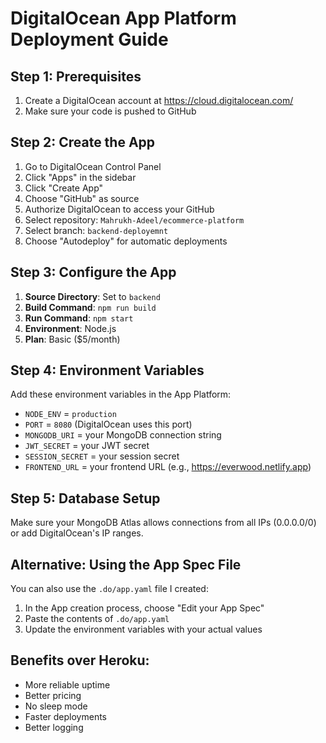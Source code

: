 # DigitalOcean App Platform Deployment Guide

## Step 1: Prerequisites
1. Create a DigitalOcean account at https://cloud.digitalocean.com/
2. Make sure your code is pushed to GitHub

## Step 2: Create the App
1. Go to DigitalOcean Control Panel
2. Click "Apps" in the sidebar
3. Click "Create App"
4. Choose "GitHub" as source
5. Authorize DigitalOcean to access your GitHub
6. Select repository: `Mahrukh-Adeel/ecommerce-platform`
7. Select branch: `backend-deployemnt`
8. Choose "Autodeploy" for automatic deployments

## Step 3: Configure the App
1. **Source Directory**: Set to `backend`
2. **Build Command**: `npm run build`
3. **Run Command**: `npm start`
4. **Environment**: Node.js
5. **Plan**: Basic ($5/month)

## Step 4: Environment Variables
Add these environment variables in the App Platform:
- `NODE_ENV` = `production`
- `PORT` = `8080` (DigitalOcean uses this port)
- `MONGODB_URI` = your MongoDB connection string
- `JWT_SECRET` = your JWT secret
- `SESSION_SECRET` = your session secret
- `FRONTEND_URL` = your frontend URL (e.g., https://everwood.netlify.app)

## Step 5: Database Setup
Make sure your MongoDB Atlas allows connections from all IPs (0.0.0.0/0) or add DigitalOcean's IP ranges.

## Alternative: Using the App Spec File
You can also use the `.do/app.yaml` file I created:
1. In the App creation process, choose "Edit your App Spec"
2. Paste the contents of `.do/app.yaml`
3. Update the environment variables with your actual values

## Benefits over Heroku:
- More reliable uptime
- Better pricing
- No sleep mode
- Faster deployments
- Better logging
